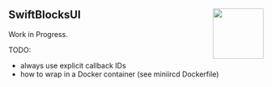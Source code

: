 <h2>SwiftBlocksUI
  <img src="https://zeezide.com/img/blocksui/SwiftBlocksUIIcon256.png"
       align="right" width="100" height="100" />
</h2>

Work in Progress.

TODO:
- always use explicit callback IDs
- how to wrap in a Docker container (see miniircd Dockerfile)
